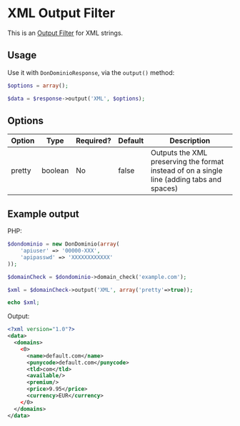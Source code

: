 # XML Output Filter
This is an [Output Filter](https://github.com/DonDominio/DonDominioPHP/wiki/Output-Filters) for XML strings.

## Usage
Use it with `DonDominioResponse`, via the `output()` method:

```php
$options = array();

$data = $response->output('XML', $options);
```

## Options

| Option | Type | Required? | Default | Description |
| ------ | ---- | --------- | ------- | ----------- |
| pretty | boolean | No | false | Outputs the XML preserving the format instead of on a single line (adding tabs and spaces) |

## Example output
PHP:

```php
$dondominio = new DonDominio(array(
	'apiuser' => '00000-XXX',
	'apipasswd' => 'XXXXXXXXXXXX'
));

$domainCheck = $dondominio->domain_check('example.com');

$xml = $domainCheck->output('XML', array('pretty'=>true));

echo $xml;
```

Output:

```xml
<?xml version="1.0"?>
<data>
  <domains>
    <0>
      <name>default.com</name>
      <punycode>default.com</punycode>
      <tld>com</tld>
      <available/>
      <premium/>
      <price>9.95</price>
      <currency>EUR</currency>
    </0>
  </domains>
</data>
```